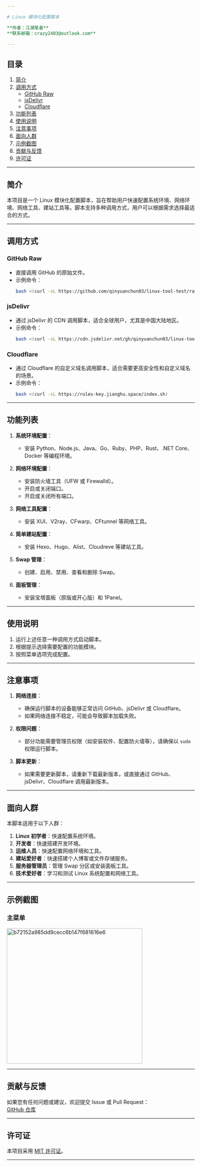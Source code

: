 ```yaml
---

# Linux 模块化配置脚本

**作者：江湖笔者**  
**联系邮箱：crazy2403@outlook.com**

---
```


## 目录
1. [简介](#简介)
2. [调用方式](#调用方式)
   - [GitHub Raw](#github-raw)
   - [jsDelivr](#jsdelivr)
   - [Cloudflare](#cloudflare)
3. [功能列表](#功能列表)
4. [使用说明](#使用说明)
5. [注意事项](#注意事项)
6. [面向人群](#面向人群)
7. [示例截图](#示例截图)
8. [贡献与反馈](#贡献与反馈)
9. [许可证](#许可证)

---

## 简介
本项目是一个 Linux 模块化配置脚本，旨在帮助用户快速配置系统环境、网络环境、网络工具、建站工具等。脚本支持多种调用方式，用户可以根据需求选择最适合的方式。

---

## 调用方式

### GitHub Raw
- 直接调用 GitHub 的原始文件。
- 示例命令：
  ```bash
  bash <(curl -sL https://github.com/qinyuanchun03/linux-tool-test/raw/main/index.sh)
  ```

### jsDelivr
- 通过 jsDelivr 的 CDN 调用脚本，适合全球用户，尤其是中国大陆地区。
- 示例命令：
  ```bash
  bash <(curl -sL https://cdn.jsdelivr.net/gh/qinyuanchun03/linux-tool-test@main/index.sh)
  ```

### Cloudflare
- 通过 Cloudflare 的自定义域名调用脚本，适合需要更高安全性和自定义域名的场景。
- 示例命令：
  ```bash
  bash <(curl -sL https://rules-key.jianghu.space/index.sh)
  ```

---

## 功能列表
1. **系统环境配置**：
   - 安装 Python、Node.js、Java、Go、Ruby、PHP、Rust、.NET Core、Docker 等编程环境。

2. **网络环境配置**：
   - 安装防火墙工具（UFW 或 Firewalld）。
   - 开启或关闭端口。
   - 开启或关闭所有端口。

3. **网络工具配置**：
   - 安装 XUI、V2ray、CFwarp、CFtunnel 等网络工具。

4. **简单建站配置**：
   - 安装 Hexo、Hugo、Alist、Cloudreve 等建站工具。

5. **Swap 管理**：
   - 创建、启用、禁用、查看和删除 Swap。

6. **面板管理**：
   - 安装宝塔面板（原版或开心版）和 1Panel。

---

## 使用说明
1. 运行上述任意一种调用方式启动脚本。
2. 根据提示选择需要配置的功能模块。
3. 按照菜单选项完成配置。

---

## 注意事项
1. **网络连接**：
   - 确保运行脚本的设备能够正常访问 GitHub、jsDelivr 或 Cloudflare。
   - 如果网络连接不稳定，可能会导致脚本加载失败。

2. **权限问题**：
   - 部分功能需要管理员权限（如安装软件、配置防火墙等），请确保以 `sudo` 权限运行脚本。

3. **脚本更新**：
   - 如果需要更新脚本，请重新下载最新版本，或直接通过 GitHub、jsDelivr、Cloudflare 调用最新版本。

---

## 面向人群
本脚本适用于以下人群：
1. **Linux 初学者**：快速配置系统环境。
2. **开发者**：快速搭建开发环境。
3. **运维人员**：快速配置网络环境和工具。
4. **建站爱好者**：快速搭建个人博客或文件存储服务。
5. **服务器管理员**：管理 Swap 分区或安装面板工具。
6. **技术爱好者**：学习和测试 Linux 系统配置和网络工具。

---

## 示例截图
### 主菜单
<img width="363" alt="b72152a985dd9cecc6b147f681616e6" src="https://github.com/user-attachments/assets/2b0e2ed0-b836-49b8-aedc-2ec51bf842e5" />

---

## 贡献与反馈
如果您有任何问题或建议，欢迎提交 Issue 或 Pull Request：  
[GitHub 仓库](https://github.com/qinyuanchun03/linux-tool-test)

---

## 许可证
本项目采用 [MIT 许可证](https://opensource.org/licenses/MIT)。

---
